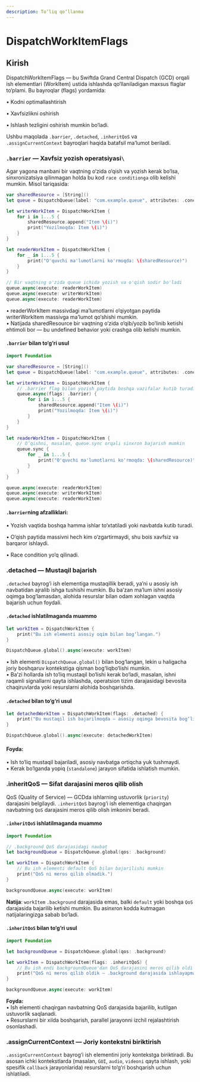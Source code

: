```yaml
---
description: To‘liq qo‘llanma
---
```


# DispatchWorkItemFlags

## Kirish

DispatchWorkItemFlags — bu Swiftda Grand Central Dispatch (GCD) orqali ish elementlari (WorkItem) ustida ishlashda qo‘llaniladigan maxsus flaglar to‘plami. Bu bayroqlar (flags) yordamida:

• Kodni optimallashtirish

• Xavfsizlikni oshirish

• Ishlash tezligini oshirish mumkin bo‘ladi.

Ushbu maqolada `.barrier`, `.detached`, `.inheritQoS` va `.assignCurrentContext` bayroqlari haqida batafsil ma’lumot beriladi.

### `.barrier` — Xavfsiz yozish operatsiyasi`\`

Agar yagona manbani bir vaqtning o‘zida o‘qish va yozish kerak bo‘lsa, sinxronizatsiya qilinmagan holda bu kod `race conditionga` olib kelishi mumkin. Misol tariqasida:

```swift
var sharedResource = [String]()
let queue = DispatchQueue(label: "com.example.queue", attributes: .concurrent)

let writerWorkItem = DispatchWorkItem {
    for i in 1...5 {
        sharedResource.append("Item \(i)")
        print("Yozilmoqda: Item \(i)")
    }
}

let readerWorkItem = DispatchWorkItem {
    for _ in 1...5 {
        print("O'quvchi ma'lumotlarni ko'rmoqda: \(sharedResource)")
    }
}

// Bir vaqtning o'zida queue ichida yozish va o'qish sodir bo'ladi
queue.async(execute: readerWorkItem)
queue.async(execute: writerWorkItem)
queue.async(execute: readerWorkItem)
```

• readerWorkItem massivdagi ma’lumotlarni o‘qiyotgan paytida writerWorkItem massivga ma’lumot qo‘shishi mumkin.\
• Natijada sharedResource bir vaqtning o‘zida o‘qib/yozib bo‘linib ketishi ehtimoli bor — bu undefined behavior yoki crashga olib kelishi mumkin.

#### `.barrier` bilan to‘g‘ri usul

```swift
import Foundation

var sharedResource = [String]()
let queue = DispatchQueue(label: "com.example.queue", attributes: .concurrent)

let writerWorkItem = DispatchWorkItem {
    // .barrier flag bilan yozish paytida boshqa vazifalar kutib turadi
    queue.async(flags: .barrier) {
        for i in 1...5 {
            sharedResource.append("Item \(i)")
            print("Yozilmoqda: Item \(i)")
        }
    }
}

let readerWorkItem = DispatchWorkItem {
    // O‘qishni, masalan, queue.sync orqali sinxron bajarish mumkin
    queue.sync {
        for _ in 1...5 {
            print("O'quvchi ma'lumotlarni ko'rmoqda: \(sharedResource)")
        }
    }
}

queue.async(execute: readerWorkItem)
queue.async(execute: writerWorkItem)
queue.async(execute: readerWorkItem)
```

#### `.barrier`ning afzalliklari:

• Yozish vaqtida boshqa hamma ishlar to‘xtatiladi yoki navbatda kutib turadi.

• O‘qish paytida massivni hech kim o‘zgartirmaydi, shu bois xavfsiz va barqaror ishlaydi.

• Race condition yo‘q qilinadi.

### .detached — Mustaqil bajarish

`.detached` bayrog‘i ish elementiga mustaqillik beradi, ya’ni u asosiy ish navbatidan ajralib ishga tushishi mumkin. Bu ba’zan ma’lum ishni asosiy oqimga bog‘lamasdan, alohida resurslar bilan odam xohlagan vaqtda bajarish uchun foydali.

#### `.detached` ishlatilmaganda muammo

```swift
let workItem = DispatchWorkItem {
    print("Bu ish elementi asosiy oqim bilan bog‘langan.")
}

DispatchQueue.global().async(execute: workItem)
```

• Ish elementi `DispatchQueue.global()` bilan bog‘langan, lekin u haligacha joriy boshqaruv kontekstiga qisman bog‘liqbo‘lishi mumkin.\
• Ba’zi hollarda ish to‘liq mustaqil bo‘lishi kerak bo‘ladi, masalan, ishni raqamli signallarni qayta ishlashda, operatsion tizim darajasidagi bevosita chaqiruvlarda yoki resurslarni alohida boshqarishda.

#### `.detached` bilan to‘g‘ri usul

```swift
let detachedWorkItem = DispatchWorkItem(flags: .detached) {
    print("Bu mustaqil ish bajarilmoqda — asosiy oqimga bevosita bog‘liq emas.")
}

DispatchQueue.global().async(execute: detachedWorkItem)
```

#### Foyda:

• Ish to‘liq mustaqil bajariladi, asosiy navbatga ortiqcha yuk tushmaydi.\
• Kerak bo‘lganda yopiq (`standalone`) jarayon sifatida ishlatish mumkin.

### .inheritQoS — Sifat darajasini meros qilib olish

QoS (Quality of Service) — GCDda ishlarning ustuvorlik (`priority`) darajasini belgilaydi. `.inheritQoS` bayrog‘i ish elementiga chaqirgan navbatning `QoS` darajasini meros qilib olish imkonini beradi.

#### `.inheritQoS` ishlatilmaganda muammo

```swift
import Foundation

// .background QoS darajasidagi navbat
let backgroundQueue = DispatchQueue.global(qos: .background)

let workItem = DispatchWorkItem {
    // Bu ish elementi default QoS bilan bajarilishi mumkin
    print("QoS ni meros qilib olmadik.")
}

backgroundQueue.async(execute: workItem)
```

**Natija**: `workItem` `.background` darajasida emas, balki `default` yoki boshqa `QoS` darajasida bajarilib ketishi mumkin. Bu asinxron kodda kutmagan natijalaringizga sabab bo‘ladi.

#### `.inheritQoS` bilan to‘g‘ri usul

```swift
import Foundation

let backgroundQueue = DispatchQueue.global(qos: .background)

let workItem = DispatchWorkItem(flags: .inheritQoS) {
    // Bu ish endi backgroundQueue'dan QoS darajasini meros qilib oldi
    print("QoS ni meros qilib oldik — .background darajasida ishlayapman.")
}

backgroundQueue.async(execute: workItem)
```

**Foyda:**\
• Ish elementi chaqirgan navbatning QoS darajasida bajarilib, kutilgan ustuvorlik saqlanadi.\
• Resurslarni bir xilda boshqarish, parallel jarayonni izchil rejalashtirish osonlashadi.

### .assignCurrentContext — Joriy kontekstni biriktirish

`.assignCurrentContext` bayrog‘i ish elementini joriy kontekstga biriktiradi. Bu asosan ichki kontekstlarda (masalan, `GUI`, `audio`, `videoni` qayta ishlash, yoki spesifik `callback` jarayonlarida) resurslarni to‘g‘ri boshqarish uchun ishlatiladi.

